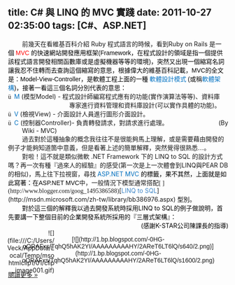 title: C# 與 LINQ 的 MVC 實踐
date: 2011-10-27 02:35:00
tags: [C#、ASP.NET]
---

  

<div class="WordSection1">

<div class="MsoNormal" style="text-indent: 24pt;"><span style="font-family: 新細明體, serif;">前幾天在看維基百科介紹</span><span lang="EN-US"> Ruby </span><span style="font-family: 新細明體, serif;">程式語言的時候，看到</span><span lang="EN-US">Ruby on Rails </span><span style="font-family: 新細明體, serif;">是</span><span class="apple-style-span"><span style="background-attachment: initial; background-clip: initial; background-color: white; background-image: initial; background-origin: initial; color: black; font-family: 新細明體, serif;">一個 </span></span><span class="apple-style-span"><span lang="EN-US" style="background-attachment: initial; background-clip: initial; background-color: white; background-image: initial; background-origin: initial; color: red; font-family: Arial, sans-serif;">MVC </span></span><span class="apple-style-span"><span style="background-attachment: initial; background-clip: initial; background-color: white; background-image: initial; background-origin: initial; color: black; font-family: 新細明體, serif;">的快速網站開發應用框架</span></span><span class="apple-style-span"><span lang="EN-US" style="background-attachment: initial; background-clip: initial; background-color: white; background-image: initial; background-origin: initial; color: black; font-family: Arial, sans-serif;">(Framework</span></span><span class="apple-style-span"><span style="background-attachment: initial; background-clip: initial; background-color: white; background-image: initial; background-origin: initial; color: black; font-family: 新細明體, serif;">，在程式設計的領域是指一個提供該程式語言開發相關函數庫或是虛擬機器等等的環境</span></span><span class="apple-style-span"><span lang="EN-US" style="background-attachment: initial; background-clip: initial; background-color: white; background-image: initial; background-origin: initial; color: black; font-family: Arial, sans-serif;">)</span></span><span class="apple-style-span"><span style="background-attachment: initial; background-clip: initial; background-color: white; background-image: initial; background-origin: initial; color: black; font-family: 新細明體, serif;">，突然又出現一個縮寫名詞讓我忍不住轉而去查詢這個縮寫的意思，根據偉大的維基百科記載，</span></span><span class="apple-style-span"><span lang="EN-US" style="background-attachment: initial; background-clip: initial; background-color: white; background-image: initial; background-origin: initial; color: black; font-family: Arial, sans-serif;">MVC</span></span><span class="apple-style-span"><span style="background-attachment: initial; background-clip: initial; background-color: white; background-image: initial; background-origin: initial; color: black; font-family: 新細明體, serif;">的全文是：</span></span><span class="apple-style-span"><span lang="EN-US" style="background-attachment: initial; background-clip: initial; background-color: white; background-image: initial; background-origin: initial; color: black; font-family: Arial, sans-serif;">Model-View-Controller</span></span><span class="apple-style-span"><span style="background-attachment: initial; background-clip: initial; background-color: white; background-image: initial; background-origin: initial; color: black; font-family: 新細明體, serif;">，是軟體工程上面的一種 </span></span><span class="apple-style-span"><span style="background-attachment: initial; background-clip: initial; background-color: white; background-image: initial; background-origin: initial; color: #0070c0; font-family: 新細明體, serif;">軟體設計模式 </span></span><span class="apple-style-span"><span lang="EN-US" style="background-attachment: initial; background-clip: initial; background-color: white; background-image: initial; background-origin: initial; color: black; font-family: Arial, sans-serif;">(</span></span><span class="apple-style-span"><span style="background-attachment: initial; background-clip: initial; background-color: white; background-image: initial; background-origin: initial; color: black; font-family: 新細明體, serif;">或</span></span><span class="apple-style-span"><span style="background-attachment: initial; background-clip: initial; background-color: white; background-image: initial; background-origin: initial; font-family: 新細明體, serif;">稱</span><span style="background-attachment: initial; background-clip: initial; background-color: white; background-image: initial; background-origin: initial; color: #0070c0; font-family: 新細明體, serif;">軟體架構</span></span><span class="apple-style-span"><span lang="EN-US" style="background-attachment: initial; background-clip: initial; background-color: white; background-image: initial; background-origin: initial; color: black; font-family: Arial, sans-serif;">)</span></span><span class="apple-style-span"><span style="background-attachment: initial; background-clip: initial; background-color: white; background-image: initial; background-origin: initial; color: black; font-family: 新細明體, serif;">，接著一看這三個名詞分別代表的意思：</span></span></div>

<div class="MsoNormal" style="margin-left: 24pt; text-indent: -24pt;"><span lang="EN-US" style="font-family: Wingdings;">ü<span style="font-family: 'Times New Roman'; font-size: 7pt; font-style: normal; font-variant: normal; font-weight: normal; line-height: normal;">   </span></span><span lang="EN-US" style="color: #0070c0;">M </span><span lang="EN-US">(</span><span style="font-family: 新細明體, serif;">模型</span><span lang="EN-US">Model) - </span><span style="font-family: 新細明體, serif;">程式設計師編寫程式應有的功能</span><span lang="EN-US">(</span><span style="font-family: 新細明體, serif;">實作演算法等等</span><span lang="EN-US">)</span><span style="font-family: 新細明體, serif;">、資料庫</span></div>

<div class="MsoNormal" style="margin-left: 96pt;"><span lang="EN-US" style="color: #0070c0;">   </span><span style="font-family: 新細明體, serif;">專家進行資料管理和資料庫設計</span><span lang="EN-US">(</span><span style="font-family: 新細明體, serif;">可以實作具體的功能</span><span lang="EN-US">)</span><span style="font-family: 新細明體, serif;">。</span></div>

<div class="MsoNormal" style="margin-left: 24pt; text-indent: -24pt;"><span lang="EN-US" style="font-family: Wingdings;">ü<span style="font-family: 'Times New Roman'; font-size: 7pt; font-style: normal; font-variant: normal; font-weight: normal; line-height: normal;">   </span></span><span lang="EN-US" style="color: #0070c0;">V </span><span lang="EN-US">(</span><span style="font-family: 新細明體, serif;">檢視</span><span lang="EN-US">View) - </span><span style="font-family: 新細明體, serif;">介面設計人員進行圖形介面設計。</span></div>

<div class="MsoNormal" style="margin-left: 24pt; text-indent: -24pt;"><span lang="EN-US" style="font-family: Wingdings;">ü<span style="font-family: 'Times New Roman'; font-size: 7pt; font-style: normal; font-variant: normal; font-weight: normal; line-height: normal;">   </span></span><span lang="EN-US" style="color: #0070c0;">C </span><span lang="EN-US">(</span><span style="font-family: 新細明體, serif;">控制器</span><span lang="EN-US">Controller)- </span><span style="font-family: 新細明體, serif;">負責轉發請求，對請求進行處理。                                 </span>(By Wiki - MVC)</div>

<div align="right" class="MsoNormal" style="margin-left: 24pt; text-align: right; word-break: break-all;"><span lang="EN-US">  
</span></div>

<div class="MsoNormal" style="text-indent: 24pt;"><span style="font-family: 新細明體, serif;">過去對於這種抽象的概念我往往不是很能夠馬上理解，或是需要藉由開發的例子才能夠知道箇中意義，但是看著上述的簡單解釋，突然覺得很熟悉…。</span></div>

<div class="MsoNormal" style="text-indent: 24pt;"><span style="font-family: 新細明體, serif;">對啦！這不就是類似微軟</span><span lang="EN-US"> .NET Framework </span><span style="font-family: 新細明體, serif;">下的</span> <span lang="EN-US">LINQ to SQL </span><span style="font-family: 新細明體, serif;">的設計方式嗎？再一次有種『過來人的經驗』的感受</span><span lang="EN-US">(</span><span style="font-family: 新細明體, serif;">第一次是上一次體會到</span><span lang="EN-US">LINQ</span><span style="font-family: 新細明體, serif;">與</span><span lang="EN-US">PEAR DB</span><span style="font-family: 新細明體, serif;">的相似</span><span lang="EN-US">)</span><span style="font-family: 新細明體, serif;">，馬上往下拉視窗，尋找 </span><span class="toctext"><span lang="EN-US" style="background-attachment: initial; background-clip: initial; background-color: #f9f9f9; background-image: initial; background-origin: initial; color: #0070c0;">ASP.NET MVC</span></span><span class="apple-style-span"><span lang="EN-US" style="background-attachment: initial; background-clip: initial; background-color: #f9f9f9; background-image: initial; background-origin: initial; color: black;"> </span></span><span class="apple-style-span"><span style="background-attachment: initial; background-clip: initial; background-color: #f9f9f9; background-image: initial; background-origin: initial; color: black; font-family: 新細明體, serif;">的標籤，果不其然，上面就是如此寫著：</span></span><span class="apple-style-span"><span style="background-attachment: initial; background-clip: initial; background-color: white; background-image: initial; background-origin: initial; color: black; font-family: 新細明體, serif;">在</span></span><span class="apple-style-span"><span lang="EN-US" style="background-attachment: initial; background-clip: initial; background-color: white; background-image: initial; background-origin: initial; color: black; font-family: Arial, sans-serif;">ASP.NET MVC</span></span><span class="apple-style-span"><span style="background-attachment: initial; background-clip: initial; background-color: white; background-image: initial; background-origin: initial; font-family: 新細明體, serif;">中，一般情況下模型通常搭配[<span class="Apple-style-span" style="color: #3d85c6;"> </span>](http://www.blogger.com/goog_1495386588)</span></span><span class="apple-style-span"><span lang="EN-US" style="background-attachment: initial; background-clip: initial; background-color: white; background-image: initial; background-origin: initial;">[<span class="Apple-style-span" style="color: #3d85c6;">LINQ to SQL</span>](http://msdn.microsoft.com/zh-tw/library/bb386976.aspx)<span class="Apple-style-span" style="color: #0070c0;"> </span></span></span><span class="apple-style-span"><span style="background-attachment: initial; background-clip: initial; background-color: white; background-image: initial; background-origin: initial; color: black; font-family: 新細明體, serif;">型別</span>。</span><span class="apple-style-span"><span lang="EN-US" style="background-attachment: initial; background-clip: initial; background-color: white; background-image: initial; background-origin: initial; color: black; font-family: Arial, sans-serif;"></span></span></div>

<div class="MsoNormal" style="text-indent: 24pt;"><span class="apple-style-span"><span style="background-attachment: initial; background-clip: initial; background-color: white; background-image: initial; background-origin: initial; color: black; font-family: 新細明體, serif;">對於這三個的解釋我以過去開發系統時採用</span></span><span class="apple-style-span"><span lang="EN-US" style="background-attachment: initial; background-clip: initial; background-color: white; background-image: initial; background-origin: initial; color: black;">LINQ to SQL</span></span><span class="apple-style-span"><span style="background-attachment: initial; background-clip: initial; background-color: white; background-image: initial; background-origin: initial; color: black; font-family: 新細明體, serif;">的例子做說明，首先要講一下整個目前的企業開發系統所採用的『三層式架構』：</span></span><span class="apple-style-span"><span lang="EN-US" style="background-attachment: initial; background-clip: initial; background-color: white; background-image: initial; background-origin: initial; color: black;"></span></span></div>

<div align="right" class="MsoNormal" style="text-align: right;"><span style="height: 33px; left: 0px; margin-left: 225px; margin-top: 19px; position: absolute; width: 109px; z-index: -5;">![](file:///C:/Users/Veck/AppData/Local/Temp/msohtmlclip1/01/clip_image001.gif)</span><span class="apple-style-span"><span lang="EN-US" style="background-attachment: initial; background-clip: initial; background-color: white; background-image: initial; background-origin: initial; color: black;"> </span></span><span class="apple-style-span"><span lang="EN-US" style="background-attachment: initial; background-clip: initial; background-color: white; background-image: initial; background-origin: initial; color: black;">(</span></span><span class="apple-style-span"><span style="background-attachment: initial; background-clip: initial; background-color: white; background-image: initial; background-origin: initial; color: black; font-family: 新細明體, serif;">感謝</span></span><span class="apple-style-span"><span lang="EN-US" style="background-attachment: initial; background-clip: initial; background-color: white; background-image: initial; background-origin: initial; color: black;">K-STAR</span></span><span class="apple-style-span"><span style="background-attachment: initial; background-clip: initial; background-color: white; background-image: initial; background-origin: initial; color: black; font-family: 新細明體, serif;">公司陳課長的指導</span></span><span class="apple-style-span"><span lang="EN-US" style="background-attachment: initial; background-clip: initial; background-color: white; background-image: initial; background-origin: initial; color: black;">)</span></span></div>

<div align="right" class="MsoNormal" style="text-align: right;"><span class="apple-style-span"><span lang="EN-US" style="background-attachment: initial; background-clip: initial; background-color: white; background-image: initial; background-origin: initial; color: black;">  
</span></span></div>

</div>

<span lang="EN-US" style="font-family: Calibri, sans-serif;"></span>  

<div class="separator" style="clear: both; text-align: center;"><span lang="EN-US" style="font-family: Calibri, sans-serif;">[![](http://1.bp.blogspot.com/-0HG-oORAFxs/TqhQ5hAK2YI/AAAAAAAAAHY/2AReT6LT6lQ/s640/2.png)](http://1.bp.blogspot.com/-0HG-oORAFxs/TqhQ5hAK2YI/AAAAAAAAAHY/2AReT6LT6lQ/s1600/2.png)</span></div>

<span lang="EN-US" style="font-family: Calibri, sans-serif;"></span>  

<div><span lang="EN-US" style="font-family: Calibri, sans-serif;"><span lang="EN-US" style="font-family: Calibri, sans-serif;">  
</span></span></div>

<span lang="EN-US" style="font-family: Calibri, sans-serif;">

<div><span lang="EN-US" style="font-family: Calibri, sans-serif;">  
</span></div>

</span>[閱讀更多 »](http://veckcode.blogspot.com/2011/10/ruby-on-rails-mvc-framework-mvc-model.html#more)